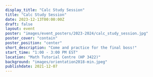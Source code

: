 ```yaml
---
display_title: "Calc Study Session"
title: "Calc Study Session"
date: 2023-12-13T00:00:00Z
draft: false
layout: event
poster: "images/event_posters/2023-2024/calc_study_session.jpg"
poster_cover: "contain"
poster_position: "center"
short_description: "Come and practice for the final boss!"
start_time: "1:00 - 3:00 PM EST"
location: "Math Tutorial Centre (HP 3422)"
background: "images/orientation2018-min.jpeg"
publishdate: 2021-12-07
---
```

